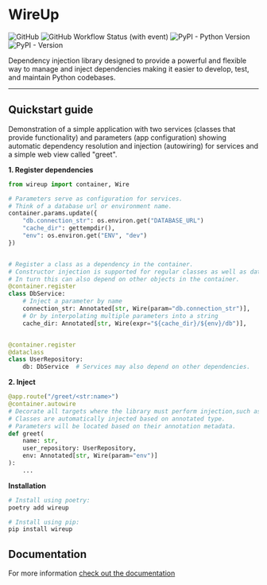 # WireUp

![GitHub](https://img.shields.io/github/license/maldoinc/wireup?style=for-the-badge)
![GitHub Workflow Status (with event)](https://img.shields.io/github/actions/workflow/status/maldoinc/wireup/run_all.yml?style=for-the-badge)
![PyPI - Python Version](https://img.shields.io/pypi/pyversions/wireup?style=for-the-badge)
![PyPI - Version](https://img.shields.io/pypi/v/wireup?style=for-the-badge)


Dependency injection library designed to provide a powerful and flexible way to manage and inject 
dependencies making it easier to develop, test, and maintain Python codebases.

---
## Quickstart guide

Demonstration of a simple application with two services (classes that provide functionality)
and parameters (app configuration) showing automatic dependency resolution and injection (autowiring) 
for services and a simple web view called "greet".

**1. Register dependencies**

```python
from wireup import container, Wire

# Parameters serve as configuration for services. 
# Think of a database url or environment name.
container.params.update({
    "db.connection_str": os.environ.get("DATABASE_URL") 
    "cache_dir": gettempdir(),
    "env": os.environ.get("ENV", "dev")
})


# Register a class as a dependency in the container.
# Constructor injection is supported for regular classes as well as dataclasses.
# In turn this can also depend on other objects in the container.
@container.register
class DbService:
    # Inject a parameter by name
    connection_str: Annotated[str, Wire(param="db.connection_str")],
    # Or by interpolating multiple parameters into a string
    cache_dir: Annotated[str, Wire(expr="${cache_dir}/${env}/db")],


@container.register
@dataclass
class UserRepository:
    db: DbService  # Services may also depend on other dependencies.
```

**2. Inject**

```python
@app.route("/greet/<str:name>")
@container.autowire
# Decorate all targets where the library must perform injection,such as views in a web app.
# Classes are automatically injected based on annotated type. 
# Parameters will be located based on their annotation metadata.
def greet(
    name: str, 
    user_repository: UserRepository,  
    env: Annotated[str, Wire(param="env")]
): 
    ...
```

**Installation**

```bash
# Install using poetry:
poetry add wireup

# Install using pip:
pip install wireup
```

## Documentation

For more information [check out the documentation](https://maldoinc.github.io/wireup/0.2.0)
